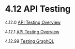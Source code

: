 # 4.12 API Testing

4.12.0 [API Testing Overview](00-API_Testing_Overview.md)

4.12.1 [API Testing Overview](01-API_Testing_Overview.md)

4.12.99 [Testing GraphQL](99-Testing_GraphQL.md)
